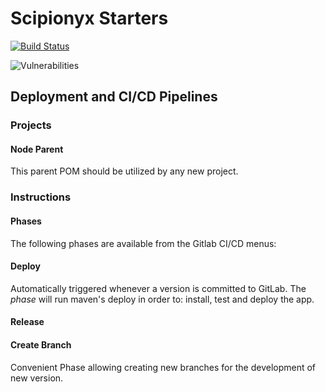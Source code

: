 # Scipionyx Starters

[![Build Status](https://travis-ci.com/ScipionyxIO/industrially-starters.svg?branch=master)](https://travis-ci.com/ScipionyxIO/industrially-starters)

![Vulnerabilities](https://sonarcloud.io/api/project_badges/measure?project=scipionyx-io-industrially-starters&metric=vulnerabilities)

## Deployment and CI/CD Pipelines

### Projects
#### Node Parent
This parent POM should be utilized by any new project.

### Instructions
#### Phases
The following phases are available from the Gitlab CI/CD menus:
#### Deploy
Automatically triggered whenever a version is committed to GitLab.
The *phase* will run maven's deploy in order to: install, test and deploy the app. 
#### Release
#### Create Branch
Convenient Phase allowing creating new branches for the development of new version.